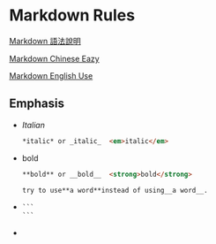 # Markdown Rules

[Markdown 語法說明](http://markdown.tw/ "Title")

[Markdown Chinese Eazy](https://tiida54.github.io/2018/01/03/3分鐘學會Markdown常用語法/)

[Markdown English Use](https://www.markdownguide.org/basic-syntax/)

## Emphasis

- *Italian*

  ```markdown
  *italic* or _italic_  <em>italic</em>
  ```
  
- bold

  ```markdown
  **bold** or __bold__  <strong>bold</strong>
  ```

  ```markdown
  try to use**a word**instead of using__a word__.
  ```

- ```markdown
  ​```
  ​```
  ```

- 

